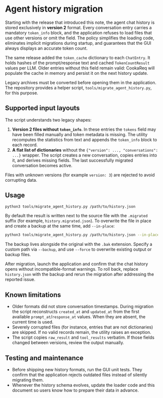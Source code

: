 # Agent history migration

Starting with the release that introduced this note, the agent chat history is
stored exclusively in **version 2** format. Every conversation entry carries a
mandatory `token_info` block, and the application refuses to load files that use
other versions or omit the field. The policy simplifies the loading code,
eliminates implicit migrations during startup, and guarantees that the GUI
always displays an accurate token count.

The same release added the `token_cache` dictionary to each `ChatEntry`. It holds
hashes of the prompt/response text and cached `TokenCountResult` values per LLM.
Older entries without this field remain valid: CookaReq will populate the cache
in memory and persist it on the next history update.

Legacy archives must be converted before opening them in the application. The
repository provides a helper script, `tools/migrate_agent_history.py`, for this
purpose.

## Supported input layouts

The script understands two legacy shapes:

1. **Version 2 files without `token_info`**. In these entries the `tokens` field
   may have been filled manually and token metadata is missing. The utility
   recomputes the statistics from text and appends the `token_info` block to each
   record.
2. **A flat list of dictionaries** without the `{"version": ..., "conversations": ...}`
   wrapper. The script creates a new conversation, copies entries into it, and
   derives missing fields. The last successfully migrated conversation becomes
   active.

Files with unknown versions (for example `version: 3`) are rejected to avoid
corrupting data.

## Usage

```bash
python3 tools/migrate_agent_history.py /path/to/history.json
```

By default the result is written next to the source file with the `.migrated`
suffix (for example, `history.migrated.json`). To overwrite the file in place and
create a backup at the same time, add `--in-place`:

```bash
python3 tools/migrate_agent_history.py /path/to/history.json --in-place
```

The backup lives alongside the original with the `.bak` extension. Specify a
custom path via `--backup`, and use `--force` to overwrite existing output or
backup files.

After migration, launch the application and confirm that the chat history opens
without incompatible-format warnings. To roll back, replace `history.json` with
the backup and rerun the migration after addressing the reported issue.

## Known limitations

- Older formats did not store conversation timestamps. During migration the
  script reconstructs `created_at` and `updated_at` from the first available
  `prompt_at`/`response_at` values. When they are absent, the current time is
  used.
- Severely corrupted files (for instance, entries that are not dictionaries) are
  skipped. If no valid records remain, the utility raises an exception.
- The script copies `raw_result` and `tool_results` verbatim. If those fields
  changed between versions, review the output manually.

## Testing and maintenance

- Before shipping new history formats, run the GUI unit tests. They confirm that
  the application rejects outdated files instead of silently migrating them.
- Whenever the history schema evolves, update the loader code and this document
  so users know how to prepare their data in advance.
